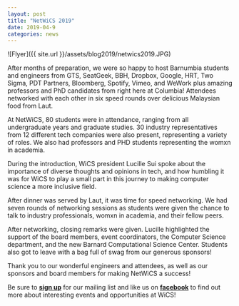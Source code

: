 ```yaml
---
layout: post
title: "NetWiCS 2019"
date: 2019-04-9
categories: news
---
```


![Flyer]({{ site.url }}/assets/blog2019/netwics2019.JPG)

After months of preparation, we were so happy to host Barnumbia students and engineers from GTS, SeatGeek, BBH, Dropbox, Google, HRT, Two Sigma, PDT Partners, Bloomberg, Spotify, Vimeo, and WeWork plus amazing professors and PhD candidates from right here at Columbia! Attendees networked with each other in six speed rounds over delicious Malaysian food from Laut.

At NetWiCS, 80 students were in attendance, ranging from all undergraduate years and graduate studies. 30 industry representatives from 12 different tech companies were also present, representing a variety of roles. We also had professors and PHD students representing the womxn in academia.

During the introduction, WiCS president Lucille Sui spoke about the importance of diverse thoughts and opinions in tech, and how humbling it was for WiCS to play a small part in this journey to making computer science a more inclusive field.

After dinner was served by Laut, it was time for speed networking. We had seven rounds of networking sessions as students were given the chance to talk to industry professionals, womxn in academia, and their fellow peers.

After networking, closing remarks were given. Lucille highlighted the support of the board members, event coordinators, the Computer Science department, and the new Barnard Computational Science Center. Students also got to leave with a bag full of swag from our generous sponsors!

Thank you to our wonderful engineers and attendees, as well as our sponsors and board members for making NetWiCS a success!

Be sure to [**sign up**][mailinglist] for our mailing list and like us on [**facebook**][facebook] to find out more about interesting events and opportunities at WiCS! 

[mailinglist]: http://columbia.us9.list-manage.com/subscribe?u=4c6a1c710f8ab9cce10272368&id=593b5faa43
[facebook]:https://www.facebook.com/CUWICS
